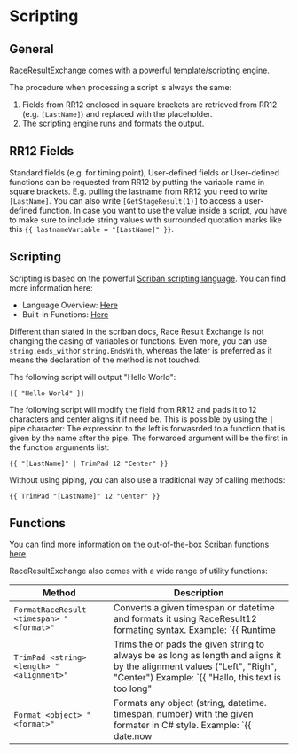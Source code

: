 # Scripting

## General

RaceResultExchange comes with a powerful template/scripting engine. 

The procedure when processing a script is always the same:

1. Fields from RR12 enclosed in square brackets are retrieved from RR12 (e.g. `[LastName]`) and replaced with the placeholder. 
2. The scripting engine runs and formats the output. 

## RR12 Fields

Standard fields (e.g. for timing point), User-defined fields or User-defined functions can be requested from RR12 by putting the variable name in square brackets. E.g. pulling the lastname from RR12 you need to write `[LastName]`. You can also write `[GetStageResult(1)]` to access a user-defined function. In case you want to use the value inside a script, you have to make sure to include string values with surrounded quotation marks like this `{{ lastnameVariable = "[LastName]" }}`.

## Scripting

Scripting is based on the powerful [Scriban scripting language](https://github.com/scriban/scriban). You can find more information here: 

* Language Overview: [Here](https://github.com/scriban/scriban/blob/master/doc/language.md)
* Built-in Functions: [Here](https://github.com/scriban/scriban/blob/master/doc/builtins.md)
    
 Different than stated in the scriban docs, Race Result Exchange is not changing the casing of variables or functions. Even more, you can use `string.ends_with`or `string.EndsWith`, whereas the later is preferred as it means the declaration of the method is not touched. 

The following script will output "Hello World": 

    {{ "Hello World" }}

The following script will modify the field from RR12 and pads it to 12 characters and center aligns it if need be. This is possible by using the `|` pipe character: The expression to the left is forwasrded to a function that is given by the name after the pipe. The forwarded argument will be the first in the function arguments list: 

    {{ "[LastName]" | TrimPad 12 "Center" }}

Without using piping, you can also use a traditional way of calling methods:

    {{ TrimPad "[LastName]" 12 "Center" }}

## Functions

You can find more information on the out-of-the-box Scriban functions [here](https://github.com/scriban/scriban/blob/master/doc/builtins.md).

RaceResultExchange also comes with a wide range of utility functions:

| Method      | Description                          |
| ----------- | ------------------------------------ |
| `FormatRaceResult <timespan> "<format>"`| Converts a given timespan or datetime and formats it using RaceResult12 formating syntax. Example: `{{ Runtime | FormatRaceResult "Hh:mm:ss,k" }}` produces `2:55:87,7`.  |
| `TrimPad <string> <length> "<alignment>"`| Trims the or pads the given string to always be as long as length and aligns it by the alignment values ("Left", "Righ", "Center") Example: `{{ "Hallo, this text is too long" | TrimPad 8 "Center" }}` produces `Hallo, t`. |
| `Format <object> "<format>"`| Formats any object (string, datetime. timespan, number) with the given formater in C# style. Example: `{{ date.now | Format "HH:mm" }}` produces `12:32`. |

